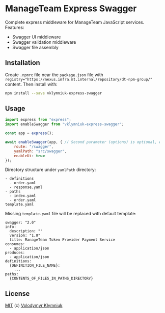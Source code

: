 # ManageTeam Express Swagger

Complete express middleware for ManageTeam JavaScript services. Features:

+ Swagger UI middleware
+ Swagger validation middleware
+ Swagger file assembly

Installation
------------

Create `.npmrc` file near the `package.json` file with `registry="https://nexus.infra.mt.internal/repository/dt-npm-group/"` content. Then install with:

```bash
npm install --save vklymniuk-express-swagger
```

Usage
-----

```javascript
import express from "express";
import enableSwagger from "vklymniuk-express-swagger";

const app = express();

await enableSwagger(app, { // Second parameter (options) is optional, defaults are listed below
    route: "/swagger",
    yamlPath: "src/swagger",
    enableUi: true
});
```

Directory structure under `yamlPath` directory:

```
- definitions
  - order.yaml
  - response.yaml
- paths
  - index.yaml
  - order.yaml
template.yaml
```

Missing `template.yaml` file will be replaced with default template:

```
swagger: "2.0"
info:
  description: ""
  version: "1.0"
  title: ManageTeam Token Provider Payment Service
consumes:
  - application/json
produces:
  - application/json
definitions:
  {DEFINITION_FILE_NAME}:
    ...
paths:
  {CONTENTS_OF_FILES_IN_PATHS_DIRECTORY}
```

License
-------

[MIT](LICENSE) (c) [Volodymyr Klymniuk](Volodymyr.Klymniuk@gmail.com)